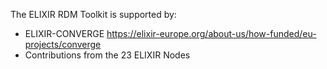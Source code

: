 The ELIXIR RDM Toolkit is supported by:
- ELIXIR-CONVERGE https://elixir-europe.org/about-us/how-funded/eu-projects/converge
- Contributions from the 23 ELIXIR Nodes
